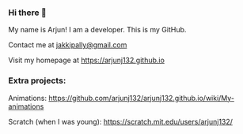 ### Hi there 👋

My name is Arjun! I am a developer. This is my GitHub.

Contact me at jakkipally@gmail.com

Visit my homepage at https://arjunj132.github.io


<!--
**arjunj132/arjunj132** is a ✨ _special_ ✨ repository because its `README.md` (this file) appears on your GitHub profile.

Here are some ideas to get you started:

- 🔭 I’m currently working on ...
- 🌱 I’m currently learning ...
- 👯 I’m looking to collaborate on ...
- 🤔 I’m looking for help with ...
- 💬 Ask me about ...
- 📫 How to reach me: ...
- 😄 Pronouns: ...
- ⚡ Fun fact: ...
-->


### Extra projects:

Animations: https://github.com/arjunj132/arjunj132.github.io/wiki/My-animations

Scratch (when I was young): https://scratch.mit.edu/users/arjunj132/
